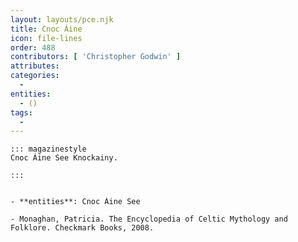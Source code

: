 ```yaml
---
layout: layouts/pce.njk
title: Cnoc Áine
icon: file-lines
order: 488
contributors: [ 'Christopher Godwin' ]
attributes:
categories:
  - 
entities:
  - ()
tags:
  - 
---
```

``` tab [group1:Info]
::: magazinestyle
Cnoc Áine See Knockainy.

:::
```
``` tab [group1:Attributes]
```
``` tab [group1:Entities]
- **entities**: Cnoc Áine See
```
``` tab [group1:Sources]
- Monaghan, Patricia. The Encyclopedia of Celtic Mythology and Folklore. Checkmark Books, 2008.
```
